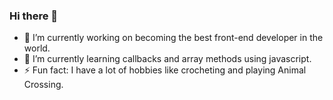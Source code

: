 ### Hi there 👋
- 🔭 I’m currently working on becoming the best front-end developer in the world.
- 🌱 I’m currently learning callbacks and array methods using javascript.
- ⚡ Fun fact: I have a lot of hobbies like crocheting and playing Animal Crossing.

<!--
**pzimero/pzimero** is a ✨ _special_ ✨ repository because its `README.md` (this file) appears on your GitHub profile.

Here are some ideas to get you started:

- 🔭 I’m currently working on ...
- 🌱 I’m currently learning ...
- 👯 I’m looking to collaborate on ...
- 🤔 I’m looking for help with ...
- 💬 Ask me about ...
- 📫 How to reach me: ...
- 😄 Pronouns: ...
- ⚡ Fun fact: ...
-->
